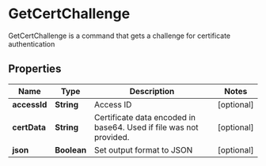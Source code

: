 

# GetCertChallenge

GetCertChallenge is a command that gets a challenge for certificate authentication

## Properties

| Name | Type | Description | Notes |
|------------ | ------------- | ------------- | -------------|
|**accessId** | **String** | Access ID |  [optional] |
|**certData** | **String** | Certificate data encoded in base64. Used if file was not provided. |  [optional] |
|**json** | **Boolean** | Set output format to JSON |  [optional] |



